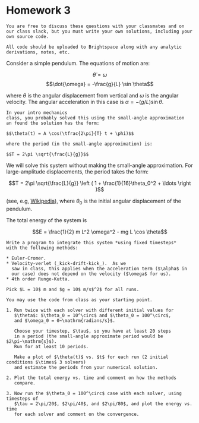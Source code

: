 # Homework 3

```{note}
You are free to discuss these questions with your classmates and on
our class slack, but you must write your own solutions, including your
own source code.

All code should be uploaded to Brightspace along with any analytic
derivations, notes, etc.
```

Consider a simple pendulum.  The equations of motion
are:

   $$\dot{\theta} = \omega$$
   $$\dot{\omega} = -\frac{g}{L} \sin \theta$$

   where $\theta$ is the angular displacement from vertical and
   $\omega$ is the angular velocity.  The angular acceleration in this
   case is $\alpha = -(g/L) \sin\theta$.

```{note}
In your intro mechanics
class, you probably solved this using the small-angle approximation
an found the solution has the form:

$$\theta(t) = A \cos(\tfrac{2\pi}{T} t + \phi)$$

where the period (in the small-angle approximation) is:

$$T = 2\pi \sqrt{\frac{L}{g}}$$
```

We will solve this system without making the small-angle
approximation.  For large-amplitude displacements, the period takes
the form:

$$T = 2\pi \sqrt{\frac{L}{g}} \left ( 1 + \frac{1}{16}\theta_0^2 + \ldots \right )$$

(see, e.g, [Wikipedia](https://en.wikipedia.org/wiki/Pendulum_(mechanics)#Power_series_solution_for_the_elliptic_integral)), where $\theta_0$ is the initial angular displacement of the pendulum.

The total energy of the system is

   $$E = \frac{1}{2} m L^2 \omega^2  - mg L \cos \theta$$

```{admonition} your task
Write a program to integrate this system *using fixed timesteps*
with the following methods:

* Euler-Cromer.
* Velocity-verlet (_kick-drift-kick_).  As we
  saw in class, this applies when the acceleration term ($\alpha$ in
  our case) does not depend on the velocity ($\omega$ for us).
* 4th order Runge-Kutta.

Pick $L = 10$ m and $g = 10$ m/s$^2$ for all runs.

You may use the code from class as your starting point.

1. Run twice with each solver with different initial values for
   $\theta$: $\theta_0 = 10^\circ$ and $\theta_0 = 100^\circ$,
   and $\omega_0 = 0~\mathrm{radians/s}$.

   Choose your timestep, $\tau$, so you have at least 20 steps
   in a period (the small-angle approximate period would be $2\pi~\mathrm{s}$).
   Run for at least 10 periods.

   Make a plot of $\theta(t)$ vs. $t$ for each run (2 initial conditions $\times$ 3 solvers)
   and estimate the periods from your numerical solution.

2. Plot the total energy vs. time and comment on how the methods
   compare.

3. Now run the $\theta_0 = 100^\circ$ case with each solver, using timesteps of 
   $\tau = 2\pi/20$, $2\pi/40$, and $2\pi/80$, and plot the energy vs. time
   for each solver and comment on the convergence.
